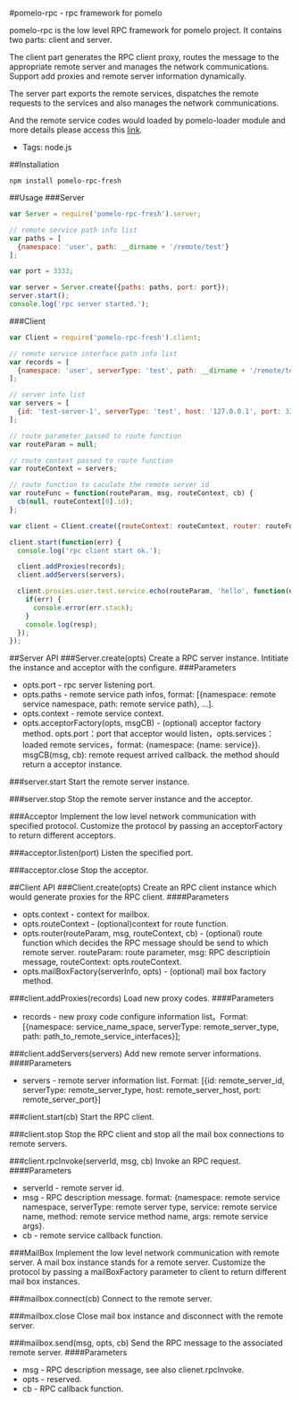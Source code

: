 #pomelo-rpc - rpc framework for pomelo

pomelo-rpc is the low level RPC framework for pomelo project. It contains two parts: client and server.

The client part generates the RPC client proxy, routes the message to the appropriate remote server and manages the network communications. Support add proxies and remote server information dynamically.

The server part exports the remote services, dispatches the remote requests to the services and also manages the network communications.

And the remote service codes would loaded by pomelo-loader module and more details please access this [link](https://github.com/node-pomelo/pomelo-loader).

+ Tags: node.js

##Installation
```
npm install pomelo-rpc-fresh
```

##Usage
###Server
``` javascript
var Server = require('pomelo-rpc-fresh').server;

// remote service path info list
var paths = [
  {namespace: 'user', path: __dirname + '/remote/test'}
];

var port = 3333;

var server = Server.create({paths: paths, port: port});
server.start();
console.log('rpc server started.');
```

###Client
``` javascript
var Client = require('pomelo-rpc-fresh').client;

// remote service interface path info list
var records = [
  {namespace: 'user', serverType: 'test', path: __dirname + '/remote/test'}
];

// server info list
var servers = [
  {id: 'test-server-1', serverType: 'test', host: '127.0.0.1', port: 3333}
];

// route parameter passed to route function
var routeParam = null;

// route context passed to route function
var routeContext = servers;

// route function to caculate the remote server id
var routeFunc = function(routeParam, msg, routeContext, cb) {
  cb(null, routeContext[0].id);
};

var client = Client.create({routeContext: routeContext, router: routeFunc});

client.start(function(err) {
  console.log('rpc client start ok.');

  client.addProxies(records);
  client.addServers(servers);

  client.proxies.user.test.service.echo(routeParam, 'hello', function(err, resp) {
    if(err) {
      console.error(err.stack);
    }
    console.log(resp);
  });
});
```

##Server API
###Server.create(opts)
Create a RPC server instance. Intitiate the instance and acceptor with the configure.
###Parameters
+ opts.port - rpc server listening port.
+ opts.paths - remote service path infos, format: [{namespace: remote service namespace, path: remote service path}, ...].
+ opts.context - remote service context.
+ opts.acceptorFactory(opts, msgCB) - (optional) acceptor factory method. opts.port：port that acceptor would listen，opts.services：loaded remote services，format: {namespace: {name: service}}. msgCB(msg, cb): remote request arrived callback. the method should return a acceptor instance.

###server.start
Start the remote server instance.

###server.stop
Stop the remote server instance and the acceptor.

###Acceptor
Implement the low level network communication with specified protocol. Customize the protocol by passing an acceptorFactory to return different acceptors.

###acceptor.listen(port)
Listen the specified port.

###acceptor.close
Stop the acceptor.

##Client API
###Client.create(opts)
Create an RPC client instance which would generate proxies for the RPC client.
####Parameters
+ opts.context - context for mailbox.
+ opts.routeContext - (optional)context for route function.
+ opts.router(routeParam, msg, routeContext, cb) - (optional) route function which decides the RPC message should be send to which remote server. routeParam: route parameter, msg: RPC descriptioin message, routeContext: opts.routeContext.
+ opts.mailBoxFactory(serverInfo, opts) - (optional) mail box factory method.

###client.addProxies(records)
Load new proxy codes.
####Parameters
+ records - new proxy code configure information list。Format: [{namespace: service_name_space, serverType: remote_server_type, path: path_to_remote_service_interfaces}];

###client.addServers(servers)
Add new remote server informations.
####Parameters
+ servers - remote server information list. Format: [{id: remote_server_id, serverType: remote_server_type, host: remote_server_host, port: remote_server_port}]

###client.start(cb)
Start the RPC client.

###client.stop
Stop the RPC client and stop all the mail box connections to remote servers.

###client.rpcInvoke(serverId, msg, cb)
Invoke an RPC request.
####Parameters
+ serverId - remote server id.
+ msg - RPC description message. format: {namespace: remote service namespace, serverType: remote server type, service: remote service name, method: remote service method name, args: remote service args}.
+ cb - remote service callback function.

###MailBox
Implement the low level network communication with remote server. A mail box instance stands for a remote server. Customize the protocol by passing a mailBoxFactory parameter to client to return different mail box instances.

###mailbox.connect(cb)
Connect to the remote server.

###mailbox.close
Close mail box instance and disconnect with the remote server.

###mailbox.send(msg, opts, cb)
Send the RPC message to the associated remote server.
####Parameters
+ msg - RPC description message, see also clienet.rpcInvoke.
+ opts - reserved.
+ cb - RPC callback function.